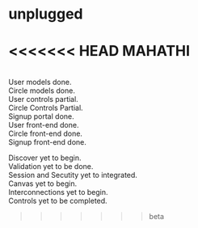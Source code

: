 # unplugged
<<<<<<< HEAD
MAHATHI
=======
<br/>
User models done.<br/>
Circle models done.<br/>
User controls partial.<br/>
Circle Controls Partial.<br/>
Signup portal done.<br/>
User front-end done.<br/>
Circle front-end done.<br/>
Signup front-end done.<br/>


Discover yet to begin.<br/>
Validation yet to be done.<br/>
Session and Secutity yet to integrated.<br/>
Canvas yet to begin.<br/>
Interconnections yet to begin.<br/>
Controls yet to be completed.<br/>
>>>>>>> beta
